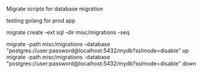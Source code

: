 Migrate scripts for database migration

testing golang for prod app

migrate create -ext sql -dir misc/migrations -seq <NAME>

migrate -path misc/migrations -database "postgres://user:password@localhost:5432/mydb?sslmode=disable" up
migrate -path misc/migrations -database "postgres://user:password@localhost:5432/mydb?sslmode=disable" down
